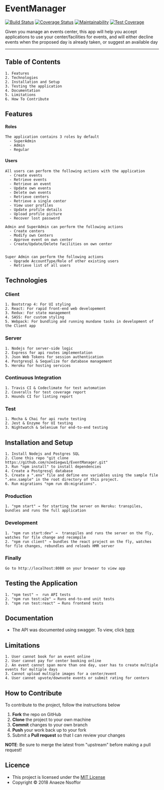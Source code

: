 # EventManager
[![Build Status](https://travis-ci.org/nzediegwu1/EventManager.svg?branch=develop)](https://travis-ci.org/nzediegwu1/EventManager) [![Coverage Status](https://coveralls.io/repos/github/nzediegwu1/EventManager/badge.svg?branch=develop)](https://coveralls.io/github/nzediegwu1/EventManager?branch=develop)
 [![Maintainability](https://api.codeclimate.com/v1/badges/8413c3ad5cdf27f79e38/maintainability)](https://codeclimate.com/github/nzediegwu1/EventManager/maintainability) [![Test Coverage](https://api.codeclimate.com/v1/badges/8413c3ad5cdf27f79e38/test_coverage)](https://codeclimate.com/github/nzediegwu1/EventManager/test_coverage)

Given you manage an events center, this app will help you accept applications to use your center/facilities for events, and will either decline events when the proposed day is already taken, or suggest an available day

<hr>

## Table of Contents

    1. Features
    2. Technologies
    2. Installation and Setup
    3. Testing the application
    4. Documentation
    5. Limitations
    6. How To Contribute

## Features

  #### Roles
    The application contains 3 roles by default
      - SuperAdmin
      - Admin
      - Regular
  
  #### Users
    All users can perform the following actions with the application
      - Create events
      - Retrieve events
      - Retrieve an event
      - Update own events
      - Delete own events
      - Retrieve centers
      - Retrieve a single center
      - View user profiles
      - Update profile details
      - Upload profile picture
      - Recover lost password
  
    Admin and SuperAdmin can perform the following actions
      - Create centers
      - Modify own Centers
      - Approve event on own center
      - Create/Update/Delete facilities on own center


    Super Admin can perform the following actions
      - Upgrade AccountType/Role of other existing users
      - Retrieve list of all users
  
## Technologies
  ### Client
    1. Bootstrap 4: For UI styling
    2. React: For rapid front-end web developement
    3. Redux: For state management
    4. SASS: For custom styling
    5. Webpack: For bundling and running mundane tasks in development of the Client app

  ### Server
    1. Nodejs for server-side logic
    2. Express for api routes implementation
    3. Json Web Tokens for session authentication
    4. Postgresql & Sequelize for database management
    5. Heroku for hosting services

  ### Continuous Integration
    1. Travis CI & Codeclimate for test automation
    2. Coveralls for test coverage report
    3. Hounds CI for linting report

  ### Test
    1. Mocha & Chai for api route testing
    2. Jest & Enzyme for UI testing
    3. Nightwatch & Selenium for end-to-end testing



## Installation and Setup
    1. Install Nodejs and Postgres SQL
    2. Clone this repo "git clone https://github.com/nzediegwu1/EventManager.git"
    3. Run "npm install" to install dependencies
    4. Create a Postgresql database 
    5. Create a ".env" file and define env variables using the sample file ".env.sample" in the root directory of this project.
    6. Run migrations "npm run db:migrations".
  
  ### Production
  
    1. "npm start" → for starting the server on Heroku: transpiles, bundles and runs the full application

  ### Development
    1. "npm run start:dev" →  transpiles and runs the server on the fly, watches for file change and recompile
    2. "npm run client" → bundles the react project on the fly, watches for file changes, rebundles and reloads HMR server
    
  ### Finally
    Go to http://localhost:8080 on your browser to view app


## Testing the Application
    1. "npm test" →  run API tests
    2. "npm run test:e2e" → Runs end-to-end unit tests
    3. "npm run test:react" → Runs frontend tests

## Documentation

* The API was documented using swagger. To view, click [here](http://eventmanageronline.herokuapp.com/api/v1/docs)


## Limitations
    1. User cannot book for an event online
    2. User cannot pay for center booking online
    2. An event cannot span more than one day, user has to create multiple events for multiple days
    3. Cannot upload multiple images for a center/event
    4. User cannot upvote/downvote events or submit rating for centers

## How to Contribute
To contribute to the project, follow the instructions below
 1. **Fork** the repo on GitHub
 2. **Clone** the project to your own machine
 3. **Commit** changes to your own branch
 4. **Push** your work back up to your fork
 5. Submit a **Pull request** so that I can review your changes

**NOTE**: Be sure to merge the latest from "upstream" before making a pull request!

## Licence
* This project is licensed under the [MIT License](https://github.com/nzediegwu1/EventManager/blob/develop/LICENSE)
* Copyright ©  2018 Anaeze Nsoffor
